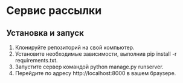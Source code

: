 # Сервис рассылки
## Установка и запуск

1. Клонируйте репозиторий на свой компьютер.
2. Установите необходимые зависимости, выполнив pip install -r requirements.txt.
3. Запустите сервер командой python manage.py runserver.
4. Перейдите по адресу http://localhost:8000 в вашем браузере.

